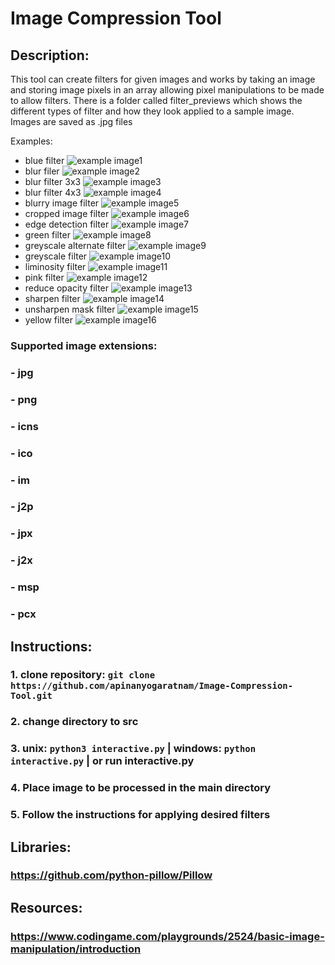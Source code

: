 # Image Compression Tool

## Description: 
This tool can create filters for given images and works by taking an image and storing
image pixels in an array allowing pixel manipulations to be made to allow filters. There
is a folder called filter_previews which shows the different types of filter and how they
look applied to a sample image. Images are saved as .jpg files

Examples:
- blue filter
![example image1](expected_filter_results/blue_filter.jpg)
- blur filer
![example image2](expected_filter_results/blur_filter.jpg)
- blur filter 3x3
![example image3](expected_filter_results/blur_filter3x3.jpg)
- blur filter 4x3
![example image4](expected_filter_results/blur_filter4x3.jpg)
- blurry image filter
![example image5](expected_filter_results/blurry_image_filter.jpg)
- cropped image filter
![example image6](expected_filter_results/cropped_image.jpg)
- edge detection filter
![example image7](expected_filter_results/edge_detection_filter.jpg)
- green filter
![example image8](expected_filter_results/green_filter.jpg)
- greyscale alternate filter
![example image9](expected_filter_results/greyscale_alternate_filter.jpg)
- greyscale filter
![example image10](expected_filter_results/greyscale_filter.jpg)
- liminosity filter
![example image11](expected_filter_results/luminosity_filter.jpg)
- pink filter
![example image12](expected_filter_results/pink_filter.jpg)
- reduce opacity filter
![example image13](expected_filter_results/reduce_opacity_filter.jpg)
- sharpen filter
![example image14](expected_filter_results/sharpen_filter.jpg)
- unsharpen mask filter
![example image15](expected_filter_results/unsharpen_mask_filter.jpg)
- yellow filter
![example image16](expected_filter_results/yellow_filter.jpg)

### Supported image extensions:
### - jpg
### - png
### - icns
### - ico
### - im
### - j2p
### - jpx
### - j2x
### - msp
### - pcx


## Instructions:
### 1. clone repository: `git clone https://github.com/apinanyogaratnam/Image-Compression-Tool.git`
### 2. change directory to src
### 3. unix: `python3 interactive.py` | windows: `python interactive.py` | or run interactive.py
### 4. Place image to be processed in the main directory
### 5. Follow the instructions for applying desired filters


## Libraries:
### https://github.com/python-pillow/Pillow

## Resources:
### https://www.codingame.com/playgrounds/2524/basic-image-manipulation/introduction
